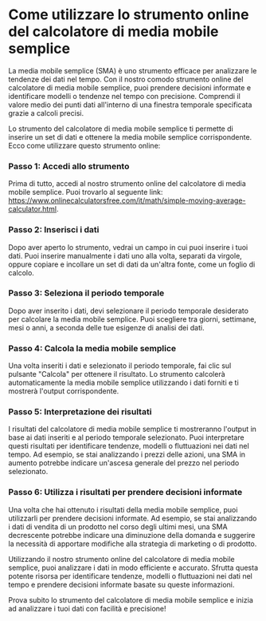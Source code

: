 Come utilizzare lo strumento online del calcolatore di media mobile semplice
============================================================================

La media mobile semplice (SMA) è uno strumento efficace per analizzare le tendenze dei dati nel tempo. Con il nostro comodo strumento online del calcolatore di media mobile semplice, puoi prendere decisioni informate e identificare modelli o tendenze nel tempo con precisione. Comprendi il valore medio dei punti dati all'interno di una finestra temporale specificata grazie a calcoli precisi.

Lo strumento del calcolatore di media mobile semplice ti permette di inserire un set di dati e ottenere la media mobile semplice corrispondente. Ecco come utilizzare questo strumento online:

### Passo 1: Accedi allo strumento

Prima di tutto, accedi al nostro strumento online del calcolatore di media mobile semplice. Puoi trovarlo al seguente link: <https://www.onlinecalculatorsfree.com/it/math/simple-moving-average-calculator.html>.

### Passo 2: Inserisci i dati

Dopo aver aperto lo strumento, vedrai un campo in cui puoi inserire i tuoi dati. Puoi inserire manualmente i dati uno alla volta, separati da virgole, oppure copiare e incollare un set di dati da un'altra fonte, come un foglio di calcolo.

### Passo 3: Seleziona il periodo temporale

Dopo aver inserito i dati, devi selezionare il periodo temporale desiderato per calcolare la media mobile semplice. Puoi scegliere tra giorni, settimane, mesi o anni, a seconda delle tue esigenze di analisi dei dati.

### Passo 4: Calcola la media mobile semplice

Una volta inseriti i dati e selezionato il periodo temporale, fai clic sul pulsante "Calcola" per ottenere il risultato. Lo strumento calcolerà automaticamente la media mobile semplice utilizzando i dati forniti e ti mostrerà l'output corrispondente.

### Passo 5: Interpretazione dei risultati

I risultati del calcolatore di media mobile semplice ti mostreranno l'output in base ai dati inseriti e al periodo temporale selezionato. Puoi interpretare questi risultati per identificare tendenze, modelli o fluttuazioni nei dati nel tempo. Ad esempio, se stai analizzando i prezzi delle azioni, una SMA in aumento potrebbe indicare un'ascesa generale del prezzo nel periodo selezionato.

### Passo 6: Utilizza i risultati per prendere decisioni informate

Una volta che hai ottenuto i risultati della media mobile semplice, puoi utilizzarli per prendere decisioni informate. Ad esempio, se stai analizzando i dati di vendita di un prodotto nel corso degli ultimi mesi, una SMA decrescente potrebbe indicare una diminuzione della domanda e suggerire la necessità di apportare modifiche alla strategia di marketing o di prodotto.

Utilizzando il nostro strumento online del calcolatore di media mobile semplice, puoi analizzare i dati in modo efficiente e accurato. Sfrutta questa potente risorsa per identificare tendenze, modelli o fluttuazioni nei dati nel tempo e prendere decisioni informate basate su queste informazioni.

Prova subito lo strumento del calcolatore di media mobile semplice e inizia ad analizzare i tuoi dati con facilità e precisione!
